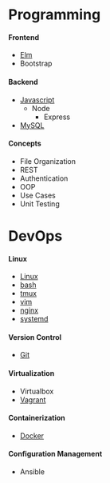 # Programming

#### Frontend
- [Elm](./topics/elm.md)
- Bootstrap

#### Backend
- [Javascript](./topics/javascript.md)
    - Node
        - Express
- [MySQL](./topics/mysql.md)

#### Concepts
- File Organization
- REST
- Authentication
- OOP
- Use Cases
- Unit Testing

# DevOps

#### Linux
- [Linux](./topics/linux.md)
- [bash](./topics/bash.md)
- [tmux](./topics/tmux.md)
- [vim](./topics/vim.md)
- [nginx](./topics/nginx.md)
- [systemd](./topics/systemd.md)

#### Version Control
- [Git](./topics/git.md)

#### Virtualization
- Virtualbox
- [Vagrant](./topics/vagrant.md)

#### Containerization
- [Docker](./topics/docker.md)

#### Configuration Management
- Ansible
